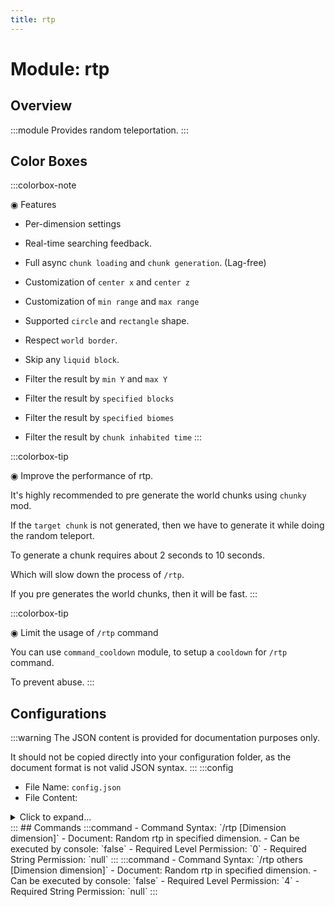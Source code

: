 ```yaml
---
title: rtp
---
```



# Module: rtp

## Overview
:::module
Provides random teleportation.
:::
## Color Boxes

:::colorbox-note

◉ Features

- Per-dimension settings

- Real-time searching feedback.

- Full async `chunk loading` and `chunk generation`. (Lag-free)

- Customization of `center x` and `center z`

- Customization of `min range` and `max range`

- Supported `circle` and `rectangle` shape.

- Respect `world border`.

- Skip any `liquid block`.

- Filter the result by `min Y` and `max Y`

- Filter the result by `specified blocks`

- Filter the result by `specified biomes`

- Filter the result by `chunk inhabited time`
:::

:::colorbox-tip

◉ Improve the performance of rtp.

It's highly recommended to pre generate the world chunks using `chunky` mod.

If the `target chunk` is not generated, then we have to generate it while doing the random teleport.

To generate a chunk requires about 2 seconds to 10 seconds.

Which will slow down the process of `/rtp`.

If you pre generates the world chunks, then it will be fast.
:::

:::colorbox-tip

◉ Limit the usage of `/rtp` command

You can use `command_cooldown` module, to setup a `cooldown` for `/rtp` command.

To prevent abuse.
:::

## Configurations
:::warning
The JSON content is provided for documentation purposes only.

It should not be copied directly into your configuration folder, as the document format is not valid JSON syntax.
:::
:::config
- File Name: `config.json`
- File Content: 
<details>

<summary>Click to expand...</summary>

```json showLineNumbers title="config/fuji/modules/rtp/config.json"
{
  /* Define `rtp` setup for each `dimension`. */
  "dimensions": {
    "settings": [
      {
        "enable": true,
        "dimension": "minecraft:overworld",
        "center_x": 0,
        "center_z": 0,
        "circle": false,
        "min_range": 1000,
        "max_range": 5000,
        "min_y": -64,
        "max_y": 320,
        "max_try_times": 16,
        "async_chunk_loading_timeout_ticks": 200,
        "chunk_inhabited_time_lower_than_ticks": 6000,
        "biomes": {
          "skip": [
            "minecraft:deep_cold_ocean",
            "minecraft:cold_ocean",
            "minecraft:frozen_ocean",
            "minecraft:deep_frozen_ocean",
            "minecraft:ocean",
            "minecraft:deep_ocean",
            "minecraft:lukewarm_ocean",
            "minecraft:warm_ocean",
            "minecraft:deep_lukewarm_ocean"
          ],
          "only_accept_biomes_mode": {
            "enable": false,
            "accept": [
              "minecraft:mushroom_fields",
              "minecraft:plains"
            ]
          }
        },
        "blocks": {
          "skip": [
            "minecraft:magma_block",
            "minecraft:cactus",
            "minecraft:powder_snow",
            "minecraft:void_air",
            "minecraft:sweet_berry_bush",
            "minecraft:campfire",
            "minecraft:fire"
          ]
        }
      },
      {
        "enable": true,
        "dimension": "minecraft:the_nether",
        "center_x": 0,
        "center_z": 0,
        "circle": false,
        "min_range": 1000,
        "max_range": 5000,
        "min_y": 0,
        "max_y": 128,
        "max_try_times": 16,
        "async_chunk_loading_timeout_ticks": 200,
        "chunk_inhabited_time_lower_than_ticks": 6000,
        "biomes": {
          "skip": [
            "minecraft:deep_cold_ocean",
            "minecraft:cold_ocean",
            "minecraft:frozen_ocean",
            "minecraft:deep_frozen_ocean",
            "minecraft:ocean",
            "minecraft:deep_ocean",
            "minecraft:lukewarm_ocean",
            "minecraft:warm_ocean",
            "minecraft:deep_lukewarm_ocean"
          ],
          "only_accept_biomes_mode": {
            "enable": false,
            "accept": [
              "minecraft:mushroom_fields",
              "minecraft:plains"
            ]
          }
        },
        "blocks": {
          "skip": [
            "minecraft:magma_block",
            "minecraft:cactus",
            "minecraft:powder_snow",
            "minecraft:void_air",
            "minecraft:sweet_berry_bush",
            "minecraft:campfire",
            "minecraft:fire"
          ]
        }
      },
      {
        "enable": true,
        "dimension": "minecraft:the_end",
        "center_x": 0,
        "center_z": 0,
        "circle": false,
        "min_range": 1000,
        "max_range": 5000,
        "min_y": 0,
        "max_y": 256,
        "max_try_times": 16,
        "async_chunk_loading_timeout_ticks": 200,
        "chunk_inhabited_time_lower_than_ticks": 6000,
        "biomes": {
          "skip": [
            "minecraft:deep_cold_ocean",
            "minecraft:cold_ocean",
            "minecraft:frozen_ocean",
            "minecraft:deep_frozen_ocean",
            "minecraft:ocean",
            "minecraft:deep_ocean",
            "minecraft:lukewarm_ocean",
            "minecraft:warm_ocean",
            "minecraft:deep_lukewarm_ocean"
          ],
          "only_accept_biomes_mode": {
            "enable": false,
            "accept": [
              "minecraft:mushroom_fields",
              "minecraft:plains"
            ]
          }
        },
        "blocks": {
          "skip": [
            "minecraft:magma_block",
            "minecraft:cactus",
            "minecraft:powder_snow",
            "minecraft:void_air",
            "minecraft:sweet_berry_bush",
            "minecraft:campfire",
            "minecraft:fire"
          ]
        }
      },
      {
        "enable": true,
        "dimension": "fuji:overworld",
        "center_x": 0,
        "center_z": 0,
        "circle": false,
        "min_range": 1000,
        "max_range": 5000,
        "min_y": -64,
        "max_y": 320,
        "max_try_times": 16,
        "async_chunk_loading_timeout_ticks": 200,
        "chunk_inhabited_time_lower_than_ticks": 6000,
        "biomes": {
          "skip": [
            "minecraft:deep_cold_ocean",
            "minecraft:cold_ocean",
            "minecraft:frozen_ocean",
            "minecraft:deep_frozen_ocean",
            "minecraft:ocean",
            "minecraft:deep_ocean",
            "minecraft:lukewarm_ocean",
            "minecraft:warm_ocean",
            "minecraft:deep_lukewarm_ocean"
          ],
          "only_accept_biomes_mode": {
            "enable": false,
            "accept": [
              "minecraft:mushroom_fields",
              "minecraft:plains"
            ]
          }
        },
        "blocks": {
          "skip": [
            "minecraft:magma_block",
            "minecraft:cactus",
            "minecraft:powder_snow",
            "minecraft:void_air",
            "minecraft:sweet_berry_bush",
            "minecraft:campfire",
            "minecraft:fire"
          ]
        }
      },
      {
        "enable": true,
        "dimension": "fuji:the_nether",
        "center_x": 0,
        "center_z": 0,
        "circle": false,
        "min_range": 1000,
        "max_range": 5000,
        "min_y": 0,
        "max_y": 128,
        "max_try_times": 16,
        "async_chunk_loading_timeout_ticks": 200,
        "chunk_inhabited_time_lower_than_ticks": 6000,
        "biomes": {
          "skip": [
            "minecraft:deep_cold_ocean",
            "minecraft:cold_ocean",
            "minecraft:frozen_ocean",
            "minecraft:deep_frozen_ocean",
            "minecraft:ocean",
            "minecraft:deep_ocean",
            "minecraft:lukewarm_ocean",
            "minecraft:warm_ocean",
            "minecraft:deep_lukewarm_ocean"
          ],
          "only_accept_biomes_mode": {
            "enable": false,
            "accept": [
              "minecraft:mushroom_fields",
              "minecraft:plains"
            ]
          }
        },
        "blocks": {
          "skip": [
            "minecraft:magma_block",
            "minecraft:cactus",
            "minecraft:powder_snow",
            "minecraft:void_air",
            "minecraft:sweet_berry_bush",
            "minecraft:campfire",
            "minecraft:fire"
          ]
        }
      },
      {
        "enable": true,
        "dimension": "fuji:the_end",
        "center_x": 0,
        "center_z": 0,
        "circle": false,
        "min_range": 0,
        "max_range": 48,
        "min_y": 0,
        "max_y": 256,
        "max_try_times": 16,
        "async_chunk_loading_timeout_ticks": 200,
        "chunk_inhabited_time_lower_than_ticks": 6000,
        "biomes": {
          "skip": [
            "minecraft:deep_cold_ocean",
            "minecraft:cold_ocean",
            "minecraft:frozen_ocean",
            "minecraft:deep_frozen_ocean",
            "minecraft:ocean",
            "minecraft:deep_ocean",
            "minecraft:lukewarm_ocean",
            "minecraft:warm_ocean",
            "minecraft:deep_lukewarm_ocean"
          ],
          "only_accept_biomes_mode": {
            "enable": false,
            "accept": [
              "minecraft:mushroom_fields",
              "minecraft:plains"
            ]
          }
        },
        "blocks": {
          "skip": [
            "minecraft:magma_block",
            "minecraft:cactus",
            "minecraft:powder_snow",
            "minecraft:void_air",
            "minecraft:sweet_berry_bush",
            "minecraft:campfire",
            "minecraft:fire"
          ]
        }
      }
    ]
  }
}
```
</details>
:::
## Commands
:::command
- Command Syntax: `/rtp [Dimension dimension]`
- Document: Random rtp in specified dimension.
- Can be executed by console: `false`
- Required Level Permission: `0`
- Required String Permission: `null`
:::
:::command
- Command Syntax: `/rtp others <PlayerCollection others> [Dimension dimension]`
- Document: Random rtp in specified dimension.
- Can be executed by console: `false`
- Required Level Permission: `4`
- Required String Permission: `null`
:::
